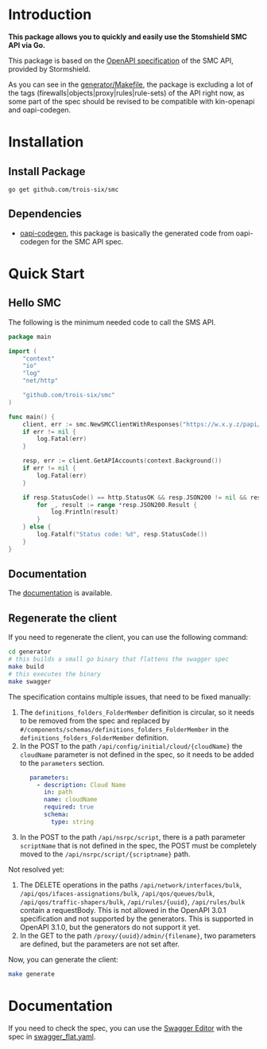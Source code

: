 # Introduction

**This package allows you to quickly and easily use the Stomshield SMC API via Go.**

This package is based on the [OpenAPI specification](https://github.com/trois-six/smc/generator/source/smc-support-3.6-docs-api.zip) of the SMC API, provided by Stormshield.

As you can see in the [generator/Makefile](generator/Makefile), the package is excluding a lot of the tags (firewalls|objects|proxy|rules|rule-sets) of the API right now, as some part of the spec should be revised to be compatible with kin-openapi and oapi-codegen.

# Installation

## Install Package

`go get github.com/trois-six/smc`

## Dependencies

- [oapi-codegen](https://github.com/oapi-codegen/oapi-codegen), this package is basically the generated code from oapi-codegen for the SMC API spec.

# Quick Start

## Hello SMC

The following is the minimum needed code to call the SMS API.

```go
package main

import (
    "context"
    "io"
    "log"
    "net/http"

    "github.com/trois-six/smc"
)

func main() {
    client, err := smc.NewSMCClientWithResponses("https://w.x.y.z/papi/v1", "YOUR_API_KEY")
    if err != nil {
        log.Fatal(err)
    }

    resp, err := client.GetAPIAccounts(context.Background())
    if err != nil {
        log.Fatal(err)
    }

    if resp.StatusCode() == http.StatusOK && resp.JSON200 != nil && resp.JSON200.Result != nil {
        for _, result := range *resp.JSON200.Result {
            log.Println(result)
        }
    } else {
        log.Fatalf("Status code: %d", resp.StatusCode())
    }
}
```

## Documentation

The [documentation](https://pkg.go.dev/github.com/trois-six/smc) is available.

## Regenerate the client

If you need to regenerate the client, you can use the following command:

```bash
cd generator
# this builds a small go binary that flattens the swagger spec
make build
# this executes the binary
make swagger
```

The specification contains multiple issues, that need to be fixed manually:
1. The `definitions_folders_FolderMember` definition is circular, so it needs to be removed from the spec and replaced by `#/components/schemas/definitions_folders_FolderMember` in the `definitions_folders_FolderMember` definition.
2. In the POST to the path `/api/config/initial/cloud/{cloudName}` the `cloudName` parameter is not defined in the spec, so it needs to be added to the `parameters` section.
```yaml
      parameters:
        - description: Cloud Name
          in: path
          name: cloudName
          required: true
          schema:
            type: string
```
3. In the POST to the path `/api/nsrpc/script`, there is a path parameter `scriptName` that is not defined in the spec, the POST must be completely moved to the `/api/nsrpc/script/{scriptname}` path.

Not resolved yet:
1. The DELETE operations in the paths `/api/network/interfaces/bulk`, `/api/qos/ifaces-assignations/bulk`, `/api/qos/queues/bulk`, `/api/qos/traffic-shapers/bulk`, `/api/rules/{uuid}`, `/api/rules/bulk` contain a requestBody. This is not allowed in the OpenAPI 3.0.1 specification and not supported by the generators. This is supported in OpenAPI 3.1.0, but the generators do not support it yet.
2. In the GET to the path `/proxy/{uuid}/admin/{filename}`, two parameters are defined, but the parameters are not set after.

Now, you can generate the client:

```bash
make generate
```

# Documentation

If you need to check the spec, you can use the [Swagger Editor](https://editor.swagger.io/?url=https://raw.githubusercontent.com/trois-six/smc/refs/heads/main/generator/swagger_flat.yaml) with the spec in [swagger_flat.yaml](generator/swagger_flat.yaml).
